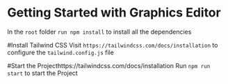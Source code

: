 # Getting Started with Graphics Editor
In the `root` folder `run npm install` to install all the dependencies

#Install Tailwind CSS 
Visit `https://tailwindcss.com/docs/installation` to configure the `tailwind.config.js` file

#Start the Projecthttps://tailwindcss.com/docs/installation
Run `npm run start` to start the Project 


